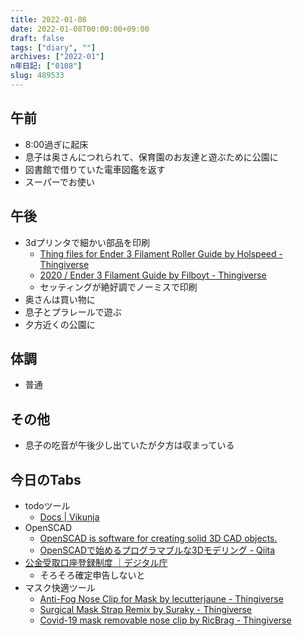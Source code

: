 ```yaml
---
title: 2022-01-08
date: 2022-01-08T00:00:00+09:00
draft: false
tags: ["diary", ""]
archives: ["2022-01"]
n年日記: ["0108"]
slug: 489533
---
```

## 午前
- 8:00過ぎに起床
- 息子は奥さんにつれられて、保育園のお友達と遊ぶために公園に
- 図書館で借りていた電車図鑑を返す
- スーパーでお使い
## 午後
- 3dプリンタで細かい部品を印刷
  - [Thing files for Ender 3 Filament Roller Guide by Holspeed - Thingiverse](https://www.thingiverse.com/thing:3052488)
  - [2020 / Ender 3 Filament Guide by Filboyt - Thingiverse](https://www.thingiverse.com/thing:2917932)
  - セッティングが絶好調でノーミスで印刷
- 奥さんは買い物に
- 息子とプラレールで遊ぶ
- 夕方近くの公園に
## 体調
- 普通
## その他
- 息子の吃音が午後少し出ていたが夕方は収まっている
## 今日のTabs
- todoツール
  - [Docs | Vikunja](https://vikunja.io/docs/)
- OpenSCAD
  - [OpenSCAD is software for creating solid 3D CAD objects.](http://openscad.org)
  - [OpenSCADで始めるプログラマブルな3Dモデリング - Qiita](https://qiita.com/iwtn/items/b984519ad24ac3c7d7d5)
 - [公金受取口座登録制度 ｜デジタル庁](https://www.digital.go.jp/policies/posts/account_registration)
   - そろそろ確定申告しないと
- マスク快適ツール
  - [Anti-Fog Nose Clip for Mask by lecutterjaune - Thingiverse](https://www.thingiverse.com/thing:4635429)
  - [Surgical Mask Strap Remix by Suraky - Thingiverse](https://www.thingiverse.com/thing:4249113)
  - [Covid-19 mask removable nose clip by RicBrag - Thingiverse](https://www.thingiverse.com/thing:4610040)
